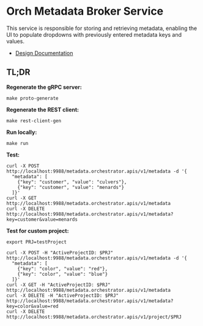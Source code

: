 # Orch Metadata Broker Service

This service is responsible for storing and retrieving metadata, enabling the UI
to populate dropdowns with previously entered metadata keys and values.

- [Design Documentation](https://github.com/open-edge-platform/orch-metadata-broker/blob/main/docs/metadata-broker.md)

## TL;DR

**Regenerate the gRPC server:**

```shell
make proto-generate
```

**Regenerate the REST client:**

```shell
make rest-client-gen
```

**Run locally:**

```shell
make run
```

**Test:**

```shell
curl -X POST http://localhost:9988/metadata.orchestrator.apis/v1/metadata -d '{
  "metadata": [
    {"key": "customer", "value": "culvers"},
    {"key": "customer", "value": "menards"}
  ]}'
curl -X GET http://localhost:9988/metadata.orchestrator.apis/v1/metadata
curl -X DELETE http://localhost:9988/metadata.orchestrator.apis/v1/metadata?key=customer&value=menards
```

**Test for custom project:**

```shell
export PRJ=testProject
```

```shell
curl -X POST -H "ActiveProjectID: $PRJ" http://localhost:9988/metadata.orchestrator.apis/v1/metadata -d '{
  "metadata": [
    {"key": "color", "value": "red"},
    {"key": "color", "value": "blue"}
  ]}'
curl -X GET -H "ActiveProjectID: $PRJ" http://localhost:9988/metadata.orchestrator.apis/v1/metadata
curl -X DELETE -H "ActiveProjectID: $PRJ" http://localhost:9988/metadata.orchestrator.apis/v1/metadata?key=color&value=red
curl -X DELETE http://localhost:9988/metadata.orchestrator.apis/v1/project/$PRJ
```
